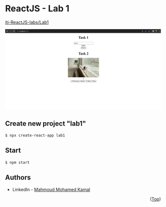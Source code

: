 # ReactJS - Lab 1
[iti-ReactJS-labs/Lab1](https://github.com/MahmoudFierro98/iti-ReactJS-labs/tree/main/Lab1)

![screen-gif](./Lab1.gif)

## Create new project "lab1"
```
$ npx create-react-app lab1
```

## Start 
```
$ npm start
``` 

## Authors
* LinkedIn - [Mahmoud Mohamed Kamal](https://www.linkedin.com/in/mahmoudfierro98)

<p align="right">(<a href="#top">Top</a>)</p>
